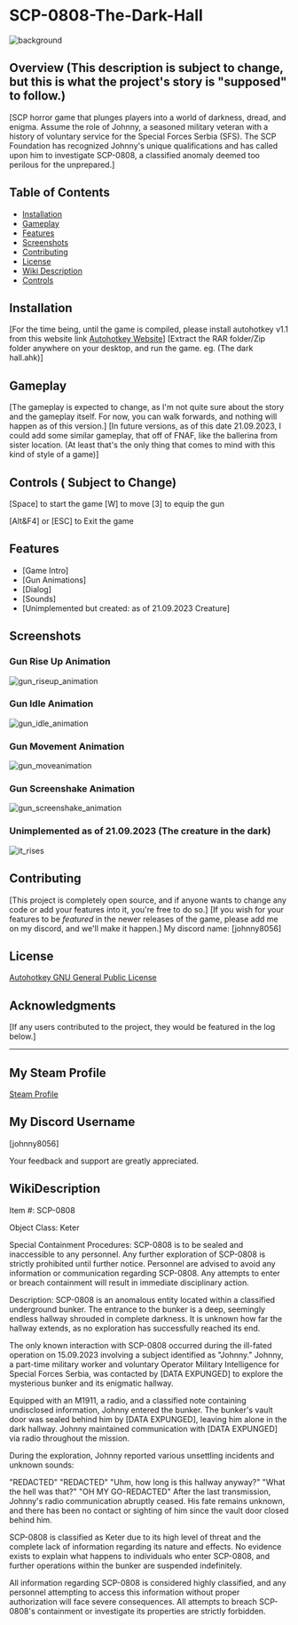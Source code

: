 # SCP-0808-The-Dark-Hall
![background](https://github.com/JohnnYDeveloperAHK/SCP-0808-The-Dark-Hall/assets/11061707/d1328b03-7948-483d-a755-c301541b0ae7)

## Overview (This description is subject to change, but this is what the project's story is "supposed" to follow.)

[SCP horror game that plunges players into a world of darkness, dread, and enigma. Assume the role of Johnny, a seasoned military veteran with a history of voluntary service for the Special Forces Serbia (SFS). The SCP Foundation has recognized Johnny's unique qualifications and has called upon him to investigate SCP-0808, a classified anomaly deemed too perilous for the unprepared.]

## Table of Contents

- [Installation](#installation)
- [Gameplay](#gameplay)
- [Features](#features)
- [Screenshots](#screenshots)
- [Contributing](#contributing)
- [License](#license)
- [Wiki Description](#wikidescription)
- [Controls](#controls)

## Installation

[For the time being, until the game is compiled, please install autohotkey v1.1 from this website link [Autohotkey Website](https://www.autohotkey.com)]
[Extract the RAR folder/Zip folder anywhere on your desktop, and run the game. eg. (The dark hall.ahk)]

## Gameplay

[The gameplay is expected to change, as I'm not quite sure about the story and the gameplay itself. For now, you can walk forwards, and nothing will happen as of this version.]
[In future versions, as of this date 21.09.2023, I could add some similar gameplay, that off of FNAF, like the ballerina from sister location. (At least that's the only thing that comes to mind with this kind of style of a game)]

## Controls ( Subject to Change)

[Space] to start the game
[W] to move
[3] to equip the gun

[Alt&F4]
or
[ESC] to Exit the game


## Features

- [Game Intro]
- [Gun Animations]
- [Dialog]
- [Sounds]
- [Unimplemented but created: as of 21.09.2023 Creature]

## Screenshots

### Gun Rise Up Animation
![gun_riseup_animation](https://github.com/JohnnYDeveloperAHK/SCP-0808-The-Dark-Hall/assets/11061707/2faa1941-3f6e-4801-8c89-5e4d2072c67e)

### Gun Idle Animation
![gun_idle_animation](https://github.com/JohnnYDeveloperAHK/SCP-0808-The-Dark-Hall/assets/11061707/d8dbbe0d-5be1-4afe-954c-1f7e271248cf)

### Gun Movement Animation
![gun_moveanimation](https://github.com/JohnnYDeveloperAHK/SCP-0808-The-Dark-Hall/assets/11061707/642f602e-3e8d-4cbf-b137-fc64e42b19c9)

### Gun Screenshake Animation
![gun_screenshake_animation](https://github.com/JohnnYDeveloperAHK/SCP-0808-The-Dark-Hall/assets/11061707/c6d827ec-906f-4e69-ac18-f2a0d55404be)

### Unimplemented as of 21.09.2023 (The creature in the dark)
![it_rises](https://github.com/JohnnYDeveloperAHK/SCP-0808-The-Dark-Hall/assets/11061707/4aa5839c-943c-4d35-b305-e53805f1b492)

## Contributing

[This project is completely open source, and if anyone wants to change any code or add your features into it, you're free to do so.]
[If you wish for your features to be *featured* in the newer releases of the game, please add me on my discord, and we'll make it happen.]
My discord name: [johnny8056]

## License

[Autohotkey GNU General Public License](https://www.autohotkey.com/docs/v2/license.htm#GNU_GENERAL_PUBLIC_LICENSE)

## Acknowledgments

[If any users contributed to the project, they would be featured in the log below.]

---

## My Steam Profile
[Steam Profile](https://steamcommunity.com/profiles/76561198876758766)

## My Discord Username
[johnny8056]

Your feedback and support are greatly appreciated.

## WikiDescription

Item #: SCP-0808

Object Class: Keter

Special Containment Procedures: SCP-0808 is to be sealed and inaccessible to any personnel. Any further exploration of SCP-0808 is strictly prohibited until further notice. Personnel are advised to avoid any information or communication regarding SCP-0808. Any attempts to enter or breach containment will result in immediate disciplinary action.

Description: SCP-0808 is an anomalous entity located within a classified underground bunker. The entrance to the bunker is a deep, seemingly endless hallway shrouded in complete darkness. It is unknown how far the hallway extends, as no exploration has successfully reached its end.

The only known interaction with SCP-0808 occurred during the ill-fated operation on 15.09.2023 involving a subject identified as "Johnny." Johnny, a part-time military worker and voluntary Operator Military Intelligence for Special Forces Serbia, was contacted by [DATA EXPUNGED] to explore the mysterious bunker and its enigmatic hallway.

Equipped with an M1911, a radio, and a classified note containing undisclosed information, Johnny entered the bunker. The bunker's vault door was sealed behind him by [DATA EXPUNGED], leaving him alone in the dark hallway. Johnny maintained communication with [DATA EXPUNGED] via radio throughout the mission.

During the exploration, Johnny reported various unsettling incidents and unknown sounds:

"REDACTED"
"REDACTED"
"Uhm, how long is this hallway anyway?"
"What the hell was that?"
"OH MY GO-REDACTED"
After the last transmission, Johnny's radio communication abruptly ceased. His fate remains unknown, and there has been no contact or sighting of him since the vault door closed behind him.

SCP-0808 is classified as Keter due to its high level of threat and the complete lack of information regarding its nature and effects. No evidence exists to explain what happens to individuals who enter SCP-0808, and further operations within the bunker are suspended indefinitely.

All information regarding SCP-0808 is considered highly classified, and any personnel attempting to access this information without proper authorization will face severe consequences. All attempts to breach SCP-0808's containment or investigate its properties are strictly forbidden.
